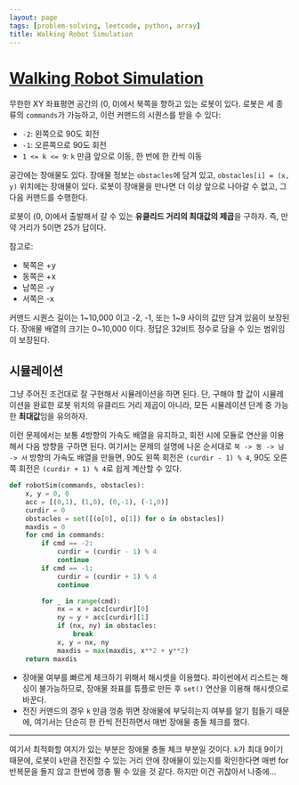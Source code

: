 ```yaml
---
layout: page
tags: [problem-solving, leetcode, python, array]
title: Walking Robot Simulation
---
```


# [Walking Robot Simulation](https://leetcode.com/problems/walking-robot-simulation/)

 무한한 XY 좌표평면 공간의 (0, 0)에서 북쪽을 향하고 있는 로봇이
 있다. 로봇은 세 종류의 `commands`가 가능하고, 이런 커맨드의 시퀀스를
 받을 수 있다:
 - `-2`: 왼쪽으로 90도 회전
 - `-1`: 오른쪽으로 90도 회전
 - `1 <= k <= 9`: `k` 만큼 앞으로 이동, 한 번에 한 칸씩 이동

 공간에는 장애물도 있다. 장애물 정보는 `obstacles`에 담겨 있고,
 `obstacles[i] = (x, y)` 위치에는 장애물이 있다. 로봇이 장애물을
 만나면 더 이상 앞으로 나아갈 수 없고, 그 다음 커맨드를 수행한다.

 로봇이 (0, 0)에서 출발해서 갈 수 있는 **유클리드 거리의 최대값의
 제곱**을 구하자. 즉, 만약 거리가 5이면 25가 답이다.

 참고로:
 - 북쪽은 +y
 - 동쪽은 +x
 - 남쪽은 -y
 - 서쪽은 -x

 커맨드 시퀀스 길이는 1~10,000 이고 -2, -1, 또는 1~9 사이의 값만 담겨
 있음이 보장된다. 장애물 배열의 크기는 0~10,000 이다. 정답은 32비트
 정수로 담을 수 있는 범위임이 보장된다.

## 시뮬레이션

 그냥 주어진 조건대로 잘 구현해서 시뮬레이션을 하면 된다. 단, 구해야
 할 값이 시뮬레이션을 완료한 로봇 위치의 유클리드 거리 제곱이 아니라,
 모든 시뮬레이션 단계 중 가능한 **최대값**임을 유의하자.

 이런 문제에서는 보통 4방향의 가속도 배열을 유지하고, 회전 시에 모듈로
 연산을 이용해서 다음 방향을 구하면 된다. 여기서는 문제의 설명에 나온
 순서대로 `북 -> 동 -> 남 -> 서` 방향의 가속도 배열을 만들면, 90도
 왼쪽 회전은 `(curdir - 1) % 4`, 90도 오른쪽 회전은 `(curdir + 1) %
 4`로 쉽게 계산할 수 있다.

```python
def robotSim(commands, obstacles):
    x, y = 0, 0
    acc = [(0,1), (1,0), (0,-1), (-1,0)]
    curdir = 0
    obstacles = set([(o[0], o[1]) for o in obstacles])
    maxdis = 0
    for cmd in commands:
        if cmd == -2:
            curdir = (curdir - 1) % 4
            continue
        if cmd == -1:
            curdir = (curdir + 1) % 4
            continue

        for _ in range(cmd):
            nx = x + acc[curdir][0]
            ny = y + acc[curdir][1]
            if (nx, ny) in obstacles:
                break
            x, y = nx, ny
            maxdis = max(maxdis, x**2 + y**2)
    return maxdis
```

 - 장애물 여부를 빠르게 체크하기 위해서 해시셋을 이용했다. 파이썬에서
   리스트는 해싱이 불가능하므로, 장애물 좌표를 튜플로 만든 후 `set()`
   연산을 이용해 해시셋으로 바꾼다.
 - 전진 커맨드의 경우 `k` 만큼 껑충 뛰면 장애물에 부딪히는지 여부를
   알기 힘들기 때문에, 여기서는 단순히 한 칸씩 전진하면서 매번 장애물
   충돌 체크를 했다.

---

 여기서 최적화할 여지가 있는 부분은 장애물 충돌 체크 부분일
 것이다. `k`가 최대 9이기 때문에, 로봇이 `k`만큼 전진할 수 있는 거리
 안에 장애물이 있는지를 확인한다면 매번 for 반복문을 돌지 않고 한번에
 껑충 뛸 수 있을 것 같다. 하지만 이건 귀찮아서 나중에...
